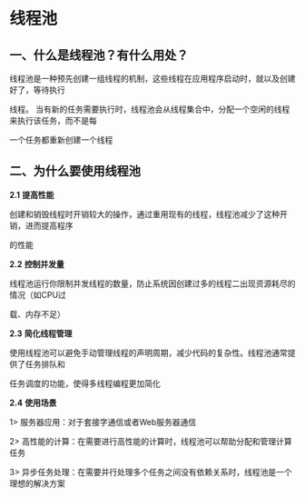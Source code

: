 # 线程池

## **一、什么是线程池？有什么用处？**

线程池是一种预先创建一组线程的机制，这些线程在应用程序启动时，就以及创建好了，等待执行 

线程。 当有新的任务需要执行时，线程池会从线程集合中，分配一个空闲的线程来执行该任务，而不是每 

一个任务都重新创建一个线程

## **二、为什么要使用线程池**

**2.1** **提高性能** 

创建和销毁线程时开销较大的操作，通过重用现有的线程，线程池减少了这种开销，进而提高程序 

的性能 

**2.2** **控制并发量** 

线程池运行你限制并发线程的数量，防止系统因创建过多的线程二出现资源耗尽的情况（如CPU过 

载、内存不足） 

**2.3** **简化线程管理** 

使用线程池可以避免手动管理线程的声明周期，减少代码的复杂性。线程池通常提供了任务排队和 

任务调度的功能，使得多线程编程更加简化 

**2.4** **使用场景** 

1> 服务器应用：对于套接字通信或者Web服务器通信 

2> 高性能的计算：在需要进行高性能的计算时，线程池可以帮助分配和管理计算任务 

3> 异步任务处理：在需要并行处理多个任务之间没有依赖关系时，线程池是一个理想的解决方案



